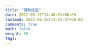 ```yaml
---
title: "辅助检查"
date: 2022-05-11T14:46:51+08:00
lastmod: 2022-06-26T14:54:47+08:00
comments: true
math: false
weight: 50
tags:
---
```


